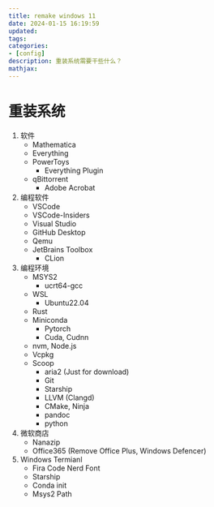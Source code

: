 ```yaml
---
title: remake windows 11    
date: 2024-01-15 16:19:59
updated:
tags:
categories:
- [config]
description: 重装系统需要干些什么？
mathjax:
---
```


# 重装系统

1. 软件
   - Mathematica
   - Everything
   - PowerToys
     - Everything Plugin 
   - qBittorrent
     - Adobe Acrobat 
2. 编程软件
   - VSCode
   - VSCode-Insiders
   - Visual Studio
   - GitHub Desktop
   - Qemu
   - JetBrains Toolbox
     - CLion 
3. 编程环境
   - MSYS2
     - ucrt64-gcc 
   - WSL
     - Ubuntu22.04 
   - Rust
   - Miniconda
     - Pytorch
     - Cuda, Cudnn
   - nvm, Node.js
   - Vcpkg 
   - Scoop
     - aria2 (Just for download) 
     - Git
     - Starship
     - LLVM (Clangd)
     - CMake, Ninja
     - pandoc
     - python
4. 微软商店
   - Nanazip
   - Office365 (Remove Office Plus, Windows Defencer)
5. Windows Termianl
   - Fira Code Nerd Font
   - Starship
   - Conda init
   - Msys2 Path
